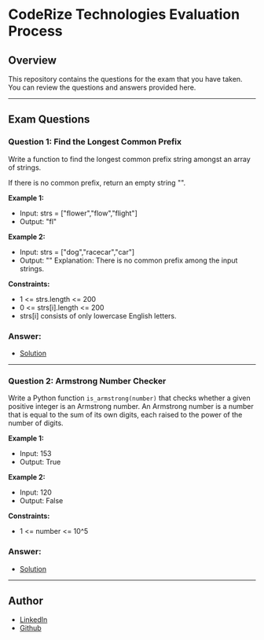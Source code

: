 # CodeRize Technologies Evaluation Process

## Overview
This repository contains the questions for the exam that you have taken. You can review the questions and answers provided here.

---

## Exam Questions

### Question 1: Find the Longest Common Prefix

Write a function to find the longest common prefix string amongst an array of strings.

If there is no common prefix, return an empty string "".

**Example 1:**

- Input: strs = ["flower","flow","flight"]
- Output: "fl"

**Example 2:**

- Input: strs = ["dog","racecar","car"]
- Output: ""
Explanation: There is no common prefix among the input strings.

**Constraints:**

- 1 <= strs.length <= 200
- 0 <= strs[i].length <= 200
- strs[i] consists of only lowercase English letters.

### Answer:

- [Solution](https://ideone.com/VrrHyV/)

---


### Question 2: Armstrong Number Checker

Write a Python function `is_armstrong(number)` that checks whether a given positive integer is an Armstrong number. An Armstrong number is a number that is equal to the sum of its own digits, each raised to the power of the number of digits.

**Example 1:**

- Input: 153
- Output: True

**Example 2:**

- Input: 120
- Output: False

**Constraints:**

- 1 <= number <= 10^5

### Answer:

- [Solution](https://ideone.com/9PxmAd/)

---

## Author

- [LinkedIn](https://www.linkedin.com/in/rishikesh-jagadale-331812207/)
- [Github](https://github.com/rissh)

